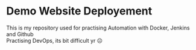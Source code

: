 # Demo Website Deployement

This is my repository used for practising Automation with Docker, Jenkins and Github
<br>
Practising DevOps, its bit difficult yr ☹️
